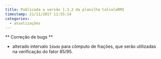 ```yaml
---
title: Publicada a versão 1.3.2 da planilha CalculoRMI
timestamp: 21/11/2017 11:55:14
categories:
  - atualizações
---
```


** Correção de bugs **
+ alterado intervalo `Idade` para cômputo de frações, que serão utilizadas na verificação do fator 85/95.